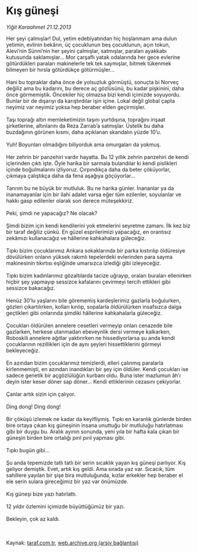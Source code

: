 # Kış güneşi

*Yiğit Karaahmet 21.12.2013*

<div class="yazi">Her şeyi çalmışlar! Dul, yetim edebiyatından hiç hoşlanmam ama dulun yetimin, evlinin bekârın, üç çocuklunun beş çocuklunun, açın tokun, Alevi’nin Sünni’nin her şeyini çalmışlar, satmışlar, paraları ayakkabı kutusunda saklamışlar... Mor çarşaflı yatak odalarında her gece evlerine götürdükleri paraları makinelerle tek tek saymışlar, bitmek tükenmek bilmeyen bir hırsla götürdükçe götürmüşler...<br/><br/>Hani bu topraklar daha önce de yolsuzluk görmüştü, sonuçta bi Norveç değiliz ama bu kadarını, bu derece aç gözlüsünü, bu kadar pişkinini, daha önce görmemiştik. Öncekiler hiç olmazsa bizi kendi içimizde soyuyordu. Bunlar bir de dışarıyı da karıştırdılar işin içine. Lokal değil global çapta neyimiz var neyimiz yoksa hep beraber elden geçirmişler.<br/><br/>Taşı toprağı altın memleketimizin taşını yurtdışına, toprağını inşaat şirketlerine, altınlarını da Reza Zarrab’a satmışlar. Üstelik bu daha buzdağının görünen kısmı, daha açıklanan skandalın yüzde 10’u.<br/><br/>Yuh! Boyunları olmadığını biliyorduk ama omurgaları da yokmuş.<br/><br/>Her zehrin bir panzehiri vardır hayatta. Bu 12 yıllık zehrin panzehiri de kendi içlerinden çıktı işte. Öyle harika bir sarmala bulandılar ki kendi pislikleri içinde boğulmalarını izliyoruz. Çırpındıkça daha da beter çöküyorlar, çıkmaya çalıştıkça daha da fena aşağıya göçüyorlar...<br/><br/>Tanrım bu ne büyük bir mutluluk. Bu ne harika günler. İnananlar ya da inanamayanlar için bir ilahi adalet varsa eğer tüm ezilenler, soyulanlar ve hakkı gasp edilenler olarak son derece müteşekkiriz.<br/><br/>Peki, şimdi ne yapacağız? Ne olacak?<br/><br/>Şimdi bizim için kendi kendilerini yok etmelerini seyretme zamanı. İlk kez biz bir taraf değiliz çünkü. En güzel esprilerimizi yapacağız, en orantısız zekâmızı kullanacağız ve hâllerine kahkahalara güleceğiz.<br/><br/>Tıpkı bizim çocuklarımız Ankara sokaklarında bir parka kıstırılıp öldüresiye dövülürken onların yüksek rakımlı tepelerdeki evlerinden para sayma makinesinin tıkırtısı eşliğinde umarsızca izlediği gibi izleyeceğiz.<br/><br/>Tıpkı bizim kadınlarımız gözaltılarda tacize uğrayıp, oraları buraları ellenirken hiçbir şey yapmayıp sessizce kafalarını çevirmeyi tercih ettikleri gibi sessizce bakacağız.<br/><br/>Henüz 30’lu yaşlarını bile görememiş kardeşlerimiz gazlarla boğulurken, gözleri çıkartılırken, kolları kırılıp, sopalarla öldürülürken insafsızca dalga geçtikleri gibi onlarında şimdiki hâllerine kahkahalarla güleceğiz.<br/><br/>Çocukları öldürülen annelere cesetleri vermeyip onları cenazede bile gazlarken, herkese utanmadan ebeveynlik dersi vermeye kalkarken, Roboskili annelere ağıtlar yaktırırken ne hissediyorlarsa şu anda kendi çocuklarının rezillikleri için de aynı şeyleri hissettiklerini görmeyi bekleyeceğiz.<br/><br/>En azından bizim çocuklarımız temizlerdi, elleri çalınmış paralarla kirlenmemişti, en azından inandıkları bir şey için öldüler. Kendi çocukları ise sadece genetik bir açgözlülüğün kurbanı oldu. Buna ister mazlumun âh’ı deyin ister keser döner sap döner... Kendi ettiklerinin cezasını çekiyorlar.<br/><br/>Çanlar artık sizin için çalıyor.<br/><br/>Ding dong! Ding dong!<br/><br/>Bir çöküşü izlemek ne kadar da keyifliymiş. Tıpkı en karanlık günlerde birden bire ortaya çıkan kış güneşinin insana unuttuğu bir mutluluğu hatırlatması gibi bir duygu bu. Aralık ayının sonunda, yeni yıla bir hafta kala çıkan bir güneşin birden bire ortalığı pırıl pırıl yapması gibi.<br/><br/>Tıpkı bugün gibi...<br/><br/>Şu anda tepemizde tatlı tatlı bir serin sıcaklık yayan kış güneşi parlıyor. Kış geliyor demiştik. Evet, artık kış geldi. Ama sırada yaz var. Sıcacık, tüm sahillere yayılan bir şişe bira mutluluğunda, kızlar erkekler hep beraber el ele serin sulara gireceğimiz bir yaz var önümüzde.<br/><br/>Kış güneşi bize yazı hatırlattı.<br/><br/>12 yıldır özlemini içimizde büyüttüğümüz bir yazı.<br/><br/>Bekleyin, çok az kaldı.<br/><br/><br/>
</div>

Kaynak: [taraf.com.tr](http://www.taraf.com.tr:80/yigit-karaahmet/makale-kis-gunesi.htm), [web.archive.org (arşiv bağlantısı)](http://web.archive.org/web/20131223045944/http://www.taraf.com.tr:80/yigit-karaahmet/makale-kis-gunesi.htm)
